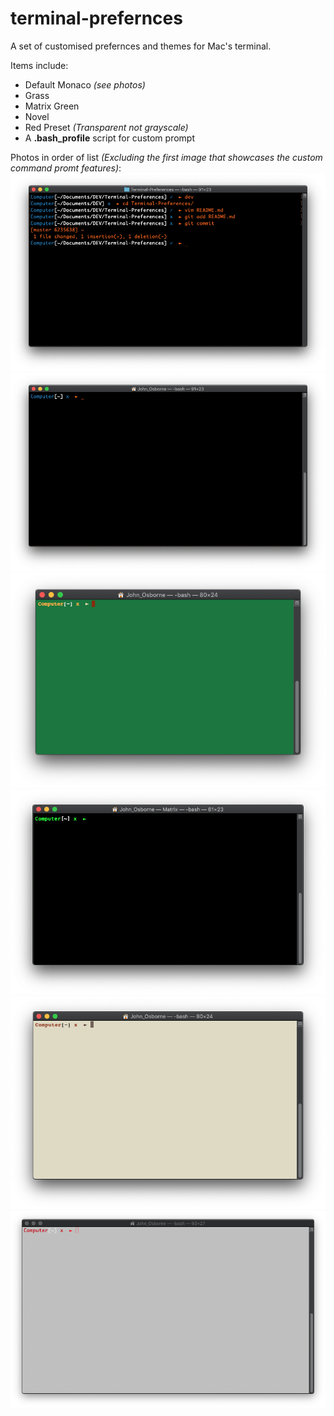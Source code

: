 # terminal-prefernces
A set of customised prefernces and themes for Mac's terminal.

Items include:
 - Default Monaco *(see photos)*
 - Grass
 - Matrix Green
 - Novel
 - Red Preset *(Transparent not grayscale)*
 - A **.bash_profile** script for custom prompt


Photos in order of list *(Excluding the first image that showcases the custom command promt features)*:
![A single prompt showing custom command prompt...](screen-shots/Monaco1.png)
![A single prompt showing custom command prompt...](screen-shots/Monaco0.png)
![A single prompt showing custom Grass](screen-shots/Grass.png)
![A single prompt showing custom Matrix Green](screen-shots/Matrix-Green.png)
![A single prompt showing custom Novel](screen-shots/Novel.png)
![A single prompt showing custom Red Preset](screen-shots/Red-Preset.png)
